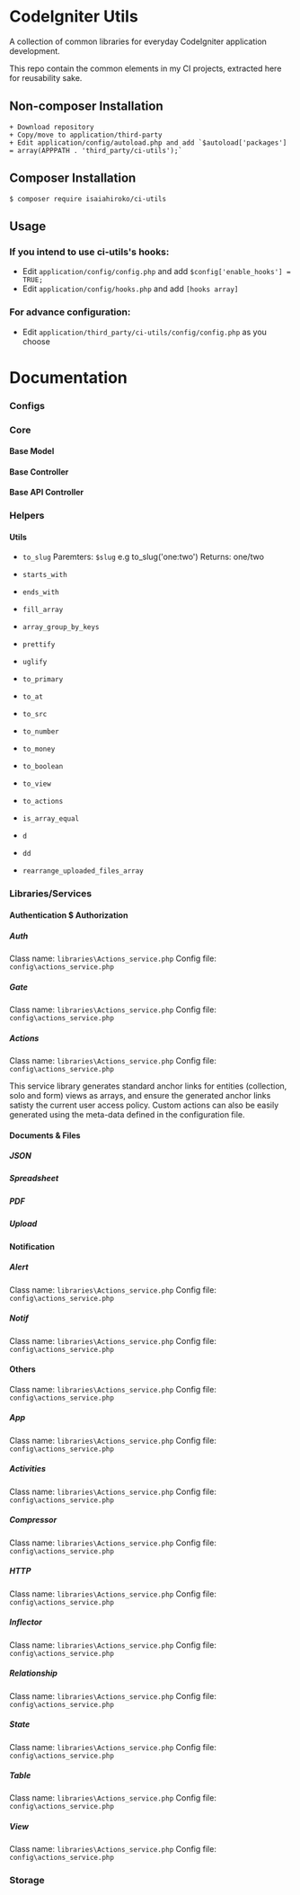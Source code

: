 # CodeIgniter Utils

A collection of common libraries for everyday CodeIgniter application development.

This repo contain the common elements in my CI projects, extracted here for reusability sake.
  
## Non-composer Installation
```
+ Download repository
+ Copy/move to application/third-party
+ Edit application/config/autoload.php and add `$autoload['packages'] = array(APPPATH . 'third_party/ci-utils');`
```

## Composer Installation
```
$ composer require isaiahiroko/ci-utils
```

## Usage

### If you intend to use ci-utils's hooks:
+ Edit `application/config/config.php` and add `$config['enable_hooks'] = TRUE;`
+ Edit `application/config/hooks.php` and add `[hooks array]`

### For advance configuration:
+ Edit `application/third_party/ci-utils/config/config.php` as you choose

# Documentation
### Configs
### Core
#### Base Model
#### Base Controller
#### Base API Controller

### Helpers
#### Utils
+ `to_slug`
    Paremters: `$slug` e.g to_slug('one:two')
    Returns: one/two

+ `starts_with`
+ `ends_with`
+ `fill_array`
+ `array_group_by_keys`
+ `prettify`
+ `uglify`
+ `to_primary`
+ `to_at`
+ `to_src`
+ `to_number`
+ `to_money`
+ `to_boolean`
+ `to_view`
+ `to_actions`
+ `is_array_equal`
+ `d`
+ `dd`
+ `rearrange_uploaded_files_array`

### Libraries/Services
#### Authentication $ Authorization
##### Auth
Class name: `libraries\Actions_service.php`
Config file: `config\actions_service.php`

##### Gate
Class name: `libraries\Actions_service.php`
Config file: `config\actions_service.php`

##### Actions
Class name: `libraries\Actions_service.php`
Config file: `config\actions_service.php`

This service library generates standard anchor links for entities (collection, solo and form) views as arrays, and ensure the generated anchor links satisty the current user access policy. Custom actions can also be easily generated using the meta-data defined in the configuration file. 

#### Documents & Files
##### JSON  
##### Spreadsheet 
##### PDF
##### Upload 

#### Notification
##### Alert
Class name: `libraries\Actions_service.php`
Config file: `config\actions_service.php`

##### Notif
Class name: `libraries\Actions_service.php`
Config file: `config\actions_service.php`


#### Others
Class name: `libraries\Actions_service.php`
Config file: `config\actions_service.php`

##### App
Class name: `libraries\Actions_service.php`
Config file: `config\actions_service.php`

##### Activities
Class name: `libraries\Actions_service.php`
Config file: `config\actions_service.php`

##### Compressor
Class name: `libraries\Actions_service.php`
Config file: `config\actions_service.php`

##### HTTP 
Class name: `libraries\Actions_service.php`
Config file: `config\actions_service.php`

##### Inflector 
Class name: `libraries\Actions_service.php`
Config file: `config\actions_service.php`

##### Relationship 
Class name: `libraries\Actions_service.php`
Config file: `config\actions_service.php`

##### State 
Class name: `libraries\Actions_service.php`
Config file: `config\actions_service.php`

##### Table
Class name: `libraries\Actions_service.php`
Config file: `config\actions_service.php`

##### View
Class name: `libraries\Actions_service.php`
Config file: `config\actions_service.php`


### Storage
